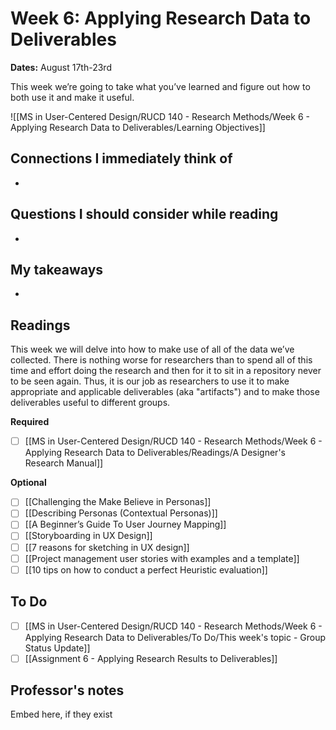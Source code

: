 # Week 6: Applying Research Data to Deliverables
**Dates:** August 17th-23rd

This week we’re going to take what you’ve learned and figure out how to both use it and make it useful.

![[MS in User-Centered Design/RUCD 140 - Research Methods/Week 6 - Applying Research Data to Deliverables/Learning Objectives]]

## Connections I immediately think of
- 

## Questions I should consider while reading
- 

## My takeaways
- 


## Readings
This week we will delve into how to make use of all of the data we’ve collected. There is nothing worse for researchers than to spend all of this time and effort doing the research and then for it to sit in a repository never to be seen again. Thus, it is our job as researchers to use it to make appropriate and applicable deliverables (aka "artifacts") and to make those deliverables useful to different groups.

**Required**
- [ ] [[MS in User-Centered Design/RUCD 140 - Research Methods/Week 6 - Applying Research Data to Deliverables/Readings/A Designer's Research Manual]]

**Optional**
- [ ] [[Challenging the Make Believe in Personas]]
- [ ] [[Describing Personas (Contextual Personas)]]
- [ ] [[A Beginner’s Guide To User Journey Mapping]]
- [ ] [[Storyboarding in UX Design]]
- [ ] [[7 reasons for sketching in UX design]]
- [ ] [[Project management user stories with examples and a template]]
- [ ] [[10 tips on how to conduct a perfect Heuristic evaluation]]

## To Do
- [ ] [[MS in User-Centered Design/RUCD 140 - Research Methods/Week 6 - Applying Research Data to Deliverables/To Do/This week's topic - Group Status Update]]
- [ ] [[Assignment 6 - Applying Research Results to Deliverables]]

## Professor's notes
Embed here, if they exist